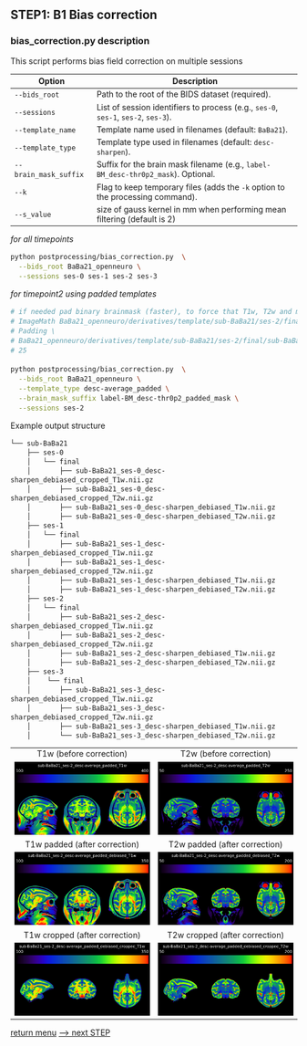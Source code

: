 ## STEP1: B1 Bias correction

### bias_correction.py description

This script performs bias field correction on multiple sessions

| Option                | Description                                                                        |
| --------------------- |------------------------------------------------------------------------------------|
| `--bids_root`         | Path to the root of the BIDS dataset (required).                                   |
| `--sessions`          | List of session identifiers to process (e.g., `ses-0`, `ses-1`, `ses-2`, `ses-3`). |
| `--template_name`     | Template name used in filenames (default: `BaBa21`).                               |
| `--template_type`     | Template type used in filenames (default: `desc-sharpen`).                         |
| `--brain_mask_suffix` | Suffix for the brain mask filename (e.g., `label-BM_desc-thr0p2_mask`). Optional.         |
| `--k`                 | Flag to keep temporary files (adds the `-k` option to the processing command).     |
| `--s_value`           | size of gauss kernel in mm when performing mean filtering (default is 2)           |

_for all timepoints_
```bash
python postprocessing/bias_correction.py  \
  --bids_root BaBa21_openneuro \
  --sessions ses-0 ses-1 ses-2 ses-3
```

_for timepoint2 using padded templates_
```bash
# if needed pad binary brainmask (faster), to force that T1w, T2w and mask to have the same dimensions (else regenerate TPM using padded T1w as target)
# ImageMath BaBa21_openneuro/derivatives/template/sub-BaBa21/ses-2/final/sub-BaBa21_ses-2_label-BM_desc-thr0p2_padded_mask.nii.gz \
# Padding \
# BaBa21_openneuro/derivatives/template/sub-BaBa21/ses-2/final/sub-BaBa21_ses-2_label-BM_desc-thr0p2_mask.nii.gz \
# 25

python postprocessing/bias_correction.py  \
  --bids_root BaBa21_openneuro \
  --template_type desc-average_padded \
  --brain_mask_suffix label-BM_desc-thr0p2_padded_mask \
  --sessions ses-2
```

Example output structure
```
└── sub-BaBa21
    ├── ses-0
    │   └── final
    │       ├── sub-BaBa21_ses-0_desc-sharpen_debiased_cropped_T1w.nii.gz
    │       ├── sub-BaBa21_ses-0_desc-sharpen_debiased_cropped_T2w.nii.gz
    │       ├── sub-BaBa21_ses-0_desc-sharpen_debiased_T1w.nii.gz
    │       ├── sub-BaBa21_ses-0_desc-sharpen_debiased_T2w.nii.gz
    ├── ses-1
    │   └── final
    │       ├── sub-BaBa21_ses-1_desc-sharpen_debiased_cropped_T1w.nii.gz
    │       ├── sub-BaBa21_ses-1_desc-sharpen_debiased_cropped_T2w.nii.gz
    │       ├── sub-BaBa21_ses-1_desc-sharpen_debiased_T1w.nii.gz
    │       ├── sub-BaBa21_ses-1_desc-sharpen_debiased_T2w.nii.gz
    ├── ses-2
    │   └── final
    │       ├── sub-BaBa21_ses-2_desc-sharpen_debiased_cropped_T1w.nii.gz
    │       ├── sub-BaBa21_ses-2_desc-sharpen_debiased_cropped_T2w.nii.gz
    │       ├── sub-BaBa21_ses-2_desc-sharpen_debiased_T1w.nii.gz
    │       ├── sub-BaBa21_ses-2_desc-sharpen_debiased_T2w.nii.gz
    ├── ses-3
    │    └── final
    │       ├── sub-BaBa21_ses-3_desc-sharpen_debiased_cropped_T1w.nii.gz
    │       ├── sub-BaBa21_ses-3_desc-sharpen_debiased_cropped_T2w.nii.gz
    │       ├── sub-BaBa21_ses-3_desc-sharpen_debiased_T1w.nii.gz
    │       └── sub-BaBa21_ses-3_desc-sharpen_debiased_T2w.nii.gz
```
<table>

<tr> 
    <td align="center">T1w (before correction) </td> 
    <td align="center">T2w (before correction) </td> 
</tr>
<tr>
    <td align="center">
    <img src="https://github.com/arnaudletroter/BABACOOL/blob/main/images/ses-2_padded_T1w.png" width="400" />
    </td>
    <td align="center">
    <img src="https://github.com/arnaudletroter/BABACOOL/blob/main/images/ses-2_padded_T2w.png" width="400" />
    </td>
</tr>
<tr> 
    <td align="center">T1w padded (after correction) </td> 
    <td align="center">T2w padded (after correction) </td> 
</tr>
<tr>
    <td align="center">
    <img src="https://github.com/arnaudletroter/BABACOOL/blob/main/images/ses-2_padded_debiased_T1w.png" width="400" />
    </td>
    <td align="center">
    <img src="https://github.com/arnaudletroter/BABACOOL/blob/main/images/ses-2_padded_debiased_T2w.png" width="400" />
    </td>
</tr>
<tr> 
    <td align="center">T1w cropped (after correction) </td> 
    <td align="center">T2w cropped (after correction) </td> 
</tr>
<tr>
    <td align="center">
    <img src="https://github.com/arnaudletroter/BABACOOL/blob/main/images/ses-2_padded_debiased_cropped_T1w.png" width="400" />
    </td>
    <td align="center">
    <img src="https://github.com/arnaudletroter/BABACOOL/blob/main/images/ses-2_padded_debiased_cropped_T2w.png" width="400" />
    </td>
</tr>
</table>

[return menu](../pipeline4D.md) [--> next STEP](../postprocessing/hist_normalization.md)
